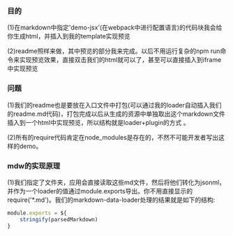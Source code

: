 ### 目的

(1)在markdown中指定'demo-jsx'(在webpack中进行配置语言)的代码块我会给你生成html，并插入到我的template实现预览

(2)readme照样来做，其中预览的部分我来完成。以后不用运行复杂的npm run命令来实现预览效果，直接双击我们的html就可以了，甚至可以直接插入到iframe中实现预览


### 问题
(1)我们的readme也是要放在入口文件中打包(可以通过我的loader自动插入我们的readme.md代码)，打包完成以后从生成的资源中单独取出这个markdown文件插入到一个html中实现预览，所以结构就是loader+plugin的方式
。

(2)所有的require代码肯定在node_modules是存在的，不然不可能开发者写出这样的demo。


### mdw的实现原理
(1)我们指定了文件夹，应用会直接读取这些md文件，然后将他们转化为jsonml，并作为一个loader的值通过module.exports导出。你不用直接显示的require('*.md')。我们的markdown-data-loader处理的结果就是如下的结构:

```js
module.exports = ${
    stringify(parsedMarkdown)
}
```

